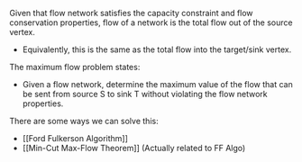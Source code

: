 Given that flow network satisfies the capacity constraint and flow conservation properties, flow of a network is the total flow out of the source vertex.

- Equivalently, this is the same as the total flow into the target/sink vertex.

The maximum flow problem states:
- Given a flow network, determine the maximum value of the flow that can be sent from source S to sink T without violating the flow network properties.

There are some ways we can solve this:

- [[Ford Fulkerson Algorithm]]
- [[Min-Cut Max-Flow Theorem]] (Actually related to FF Algo)